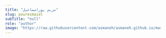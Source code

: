```yaml
--- 
title: "مریم پوراسماعیل" 
slug: pouresmaiel 
subTitle: "null" 
role: "author" 
image: "https://raw.githubusercontent.com/asmaneh/asmaneh.github.io/master/assets/img/authors/pouresmaiel.jfif" 
--- 
```

